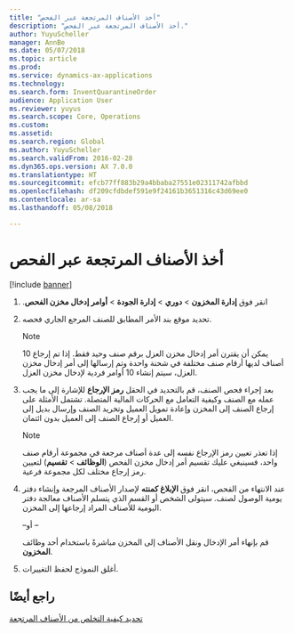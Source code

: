 ```yaml
---
title: "أخذ الأصناف المرتجعة عبر الفحص"
description: "أخذ الأصناف المرتجعة عبر الفحص."
author: YuyuScheller
manager: AnnBe
ms.date: 05/07/2018
ms.topic: article
ms.prod: 
ms.service: dynamics-ax-applications
ms.technology: 
ms.search.form: InventQuarantineOrder
audience: Application User
ms.reviewer: yuyus
ms.search.scope: Core, Operations
ms.custom: 
ms.assetid: 
ms.search.region: Global
ms.author: YuyuScheller
ms.search.validFrom: 2016-02-28
ms.dyn365.ops.version: AX 7.0.0
ms.translationtype: HT
ms.sourcegitcommit: efcb77ff883b29a4bbaba27551e02311742afbbd
ms.openlocfilehash: df209cfdbdef591e9f24161b3651316c43d69ee0
ms.contentlocale: ar-sa
ms.lasthandoff: 05/08/2018

---
```



# <a name="take-returned-items-through-inspection"></a>أخذ الأصناف المرتجعة عبر الفحص 

[!include [banner](../includes/banner.md)]


1.  ‏‫انقر فوق **‏‫إدارة المخزون‬** \> **دوري** \> **إدارة الجودة** \>‏‫ **أوامر إدخال مخزن الفحص**.

2.  تحديد موقع بند الأمر المطابق للصنف المرجع الجاري فحصه.

    > [!NOTE]
    > <P>يمكن أن يقترن أمر إدخال مخزن العزل برقم صنف وحيد فقط. إذا تم إرجاع 10 أصناف لديها أرقام صنف مختلفة في شحنة واحدة وتم إرسالها إلى أمر إدخال مخزن العزل، سيتم إنشاء 10 أوامر فردية لإدخال مخزن العزل.</P>

3.  بعد إجراء فحص الصنف، قم بالتحديد في الحقل **رمز الإرجاع** للإشارة إلى ما يجب عمله مع الصنف وكيفية التعامل مع الحركات المالية المتصلة. تشتمل الأمثلة على إرجاع الصنف إلى المخزن وإعادة تمويل العميل وتخريد الصنف وإرسال بديل إلى العميل أو إرجاع الصنف إلى العميل بدون ائتمان.
    
    > [!NOTE]
    > <P>إذا تعذر تعيين رمز الإرجاع نفسه إلى عدة أصناف مرجعة في مجموعة أرقام صنف واحد، فسينبغي عليك تقسيم أمر إدخال مخزن الفحص‬ (<STRONG>الوظائف</STRONG> &gt; <STRONG>تقسيم</STRONG>) لتعيين رمز إرجاع مختلف لكل مجموعة فرعية.</P>


4.  عند الانتهاء من الفحص، انقر فوق **‏‫الإبلاغ كمنته‬** لإصدار الأصناف المرجعة وإنشاء دفتر يومية الوصول لصنف. سيتولى الشخص أو القسم الذي يتسلم الأصناف معالجة دفتر اليومية للأصناف المراد إرجاعها إلى المخزن.
    
    –أو –
    
    قم بإنهاء أمر الإدخال ونقل الأصناف إلى المخزن مباشرةً باستخدام أحد وظائف **المخزون**.

5.  أغلق النموذج لحفظ التغييرات.

## <a name="see-also"></a>راجع أيضًا

[تحديد كيفية التخلص من الأصناف المرتجعة](specify-how-to-dispose-of-returned-items.md)

  



